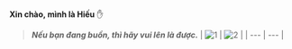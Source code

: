 **Xin chào, mình là Hiếu** ✋
>***Nếu bạn đang buồn, thì hãy vui lên là được.***
<space><space>
| ![1](https://i.imgur.com/lVlPvCB.gif) | ![2](https://raw.githubusercontent.com/Sutil/Sutil/2b2fad3bf54522bb30c8c170591fc68ff51b69e6/github-contribution-grid-snake2.svg) |
| --- | --- |
